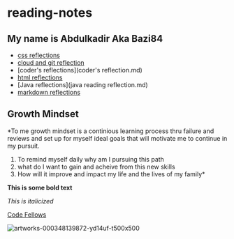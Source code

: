 # reading-notes
## My name is Abdulkadir Aka Bazi84

- [css reflections](css.md)
- [cloud and git reflection](cloud-git.md)
- [coder's reflections](coder's reflection.md)
- [html reflections](html.md)
- [Java reflections](java reading reflection.md)
- [markdown reflections](markdown.md)

## Growth Mindset

*To me growth mindset is a continious learning process thru failure and reviews and set up for myself ideal goals that will motivate me to continue in my pursuit.
1. To remind myself daily why am I pursuing this path
2. what do I want to gain and acheive from this new skills
3. How will it improve and impact my life and the lives of my family*

**This is some bold text**

*This is italicized*

[Code Fellows](https://www.codefellows.org)
  
  
![artworks-000348139872-yd14uf-t500x500](artworks-000348139872-yd14uf-t500x500)
